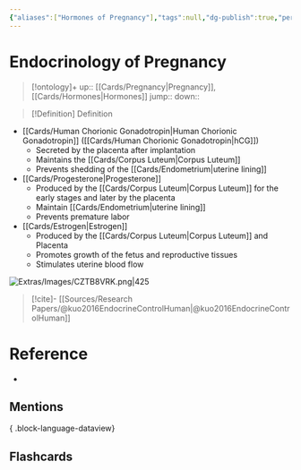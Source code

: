```yaml
---
{"aliases":["Hormones of Pregnancy"],"tags":null,"dg-publish":true,"permalink":"/cards/endocrinology-of-pregnancy/","dgPassFrontmatter":true}
---
```


# Endocrinology of Pregnancy

> [!ontology]+
> up:: [[Cards/Pregnancy\|Pregnancy]], [[Cards/Hormones\|Hormones]]
> jump:: 
> down:: 

> [!Definition] Definition

- [[Cards/Human Chorionic Gonadotropin\|Human Chorionic Gonadotropin]] ([[Cards/Human Chorionic Gonadotropin\|hCG]])
	- Secreted by the placenta after implantation
	- Maintains the [[Cards/Corpus Luteum\|Corpus Luteum]]
	- Prevents shedding of the [[Cards/Endometrium\|uterine lining]]
- [[Cards/Progesterone\|Progesterone]]
	- Produced by the [[Cards/Corpus Luteum\|Corpus Luteum]] for the early stages and later by the placenta
	- Maintain [[Cards/Endometrium\|uterine lining]]
	- Prevents premature labor
- [[Cards/Estrogen\|Estrogen]]
	- Produced by the [[Cards/Corpus Luteum\|Corpus Luteum]] and Placenta
	- Promotes growth of the fetus and reproductive tissues
	- Stimulates uterine blood flow

![Extras/Images/CZTB8VRK.png|425](/img/user/Extras/Images/CZTB8VRK.png)

> [!cite]-
> [[Sources/Research Papers/@kuo2016EndocrineControlHuman\|@kuo2016EndocrineControlHuman]]

# Reference

- 

## Mentions


{ .block-language-dataview}

## Flashcards